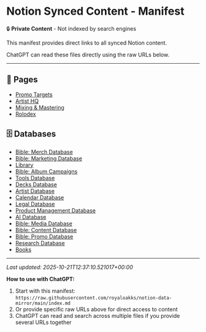 # Notion Synced Content - Manifest

🔒 **Private Content** - Not indexed by search engines

This manifest provides direct links to all synced Notion content.

ChatGPT can read these files directly using the raw URLs below.

---

## 📄 Pages

- [Promo Targets](https://raw.githubusercontent.com/royaloakks/notion-data-mirror/main/pages/promo-targets.md)
- [Artist HQ](https://raw.githubusercontent.com/royaloakks/notion-data-mirror/main/pages/artist-hq.md)
- [Mixing & Mastering](https://raw.githubusercontent.com/royaloakks/notion-data-mirror/main/pages/mixing-mastering.md)
- [Rolodex ](https://raw.githubusercontent.com/royaloakks/notion-data-mirror/main/pages/rolodex.md)

## 🗄️ Databases

- [Bible: Merch Database](https://raw.githubusercontent.com/royaloakks/notion-data-mirror/main/databases/bible-merch-database.md)
- [Bible: Marketing Database](https://raw.githubusercontent.com/royaloakks/notion-data-mirror/main/databases/bible-marketing-database.md)
- [Library](https://raw.githubusercontent.com/royaloakks/notion-data-mirror/main/databases/library.md)
- [Bible: Album Campaigns](https://raw.githubusercontent.com/royaloakks/notion-data-mirror/main/databases/bible-album-campaigns.md)
- [Tools Database](https://raw.githubusercontent.com/royaloakks/notion-data-mirror/main/databases/tools-database.md)
- [Decks Database](https://raw.githubusercontent.com/royaloakks/notion-data-mirror/main/databases/decks-database.md)
- [Artist Database](https://raw.githubusercontent.com/royaloakks/notion-data-mirror/main/databases/artist-database.md)
- [Calendar Database](https://raw.githubusercontent.com/royaloakks/notion-data-mirror/main/databases/calendar-database.md)
- [Legal Database](https://raw.githubusercontent.com/royaloakks/notion-data-mirror/main/databases/legal-database.md)
- [Product Management Database](https://raw.githubusercontent.com/royaloakks/notion-data-mirror/main/databases/product-management-database.md)
- [AI Database](https://raw.githubusercontent.com/royaloakks/notion-data-mirror/main/databases/ai-database.md)
- [Bible: Media Database](https://raw.githubusercontent.com/royaloakks/notion-data-mirror/main/databases/bible-media-database.md)
- [Bible: Content Database](https://raw.githubusercontent.com/royaloakks/notion-data-mirror/main/databases/bible-content-database.md)
- [Bible: Promo Database](https://raw.githubusercontent.com/royaloakks/notion-data-mirror/main/databases/bible-promo-database.md)
- [Research Database](https://raw.githubusercontent.com/royaloakks/notion-data-mirror/main/databases/research-database.md)
- [Books](https://raw.githubusercontent.com/royaloakks/notion-data-mirror/main/databases/books.md)


---

*Last updated: 2025-10-21T12:37:10.521017+00:00*

**How to use with ChatGPT:**
1. Start with this manifest: `https://raw.githubusercontent.com/royaloakks/notion-data-mirror/main/index.md`
2. Or provide specific raw URLs above for direct access to content
3. ChatGPT can read and search across multiple files if you provide several URLs together
